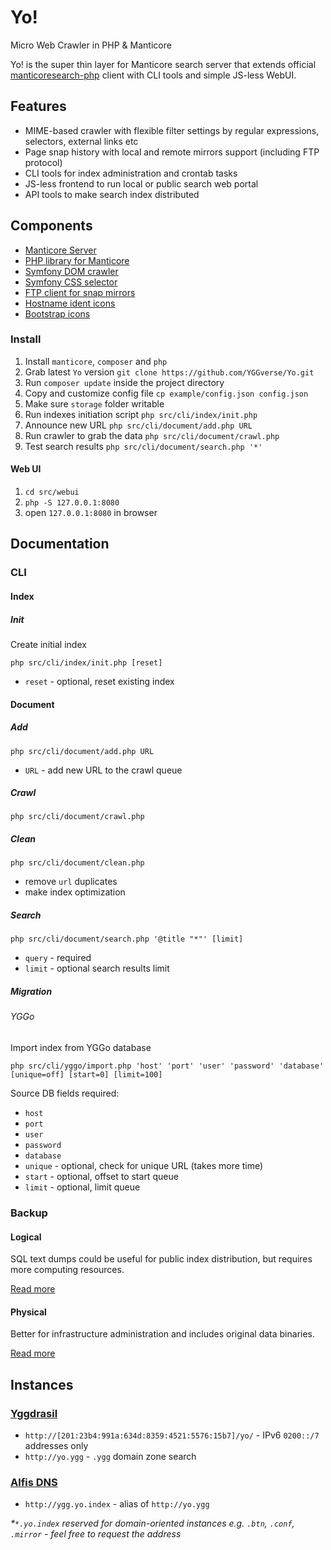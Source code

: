# Yo!

Micro Web Crawler in PHP & Manticore

Yo! is the super thin layer for Manticore search server that extends official [manticoresearch-php](https://github.com/manticoresoftware/manticoresearch-php) client with CLI tools and simple JS-less WebUI.

## Features

* MIME-based crawler with flexible filter settings by regular expressions, selectors, external links etc
* Page snap history with local and remote mirrors support (including FTP protocol)
* CLI tools for index administration and crontab tasks
* JS-less frontend to run local or public search web portal
* API tools to make search index distributed

## Components

* [Manticore Server](https://github.com/manticoresoftware/manticoresearch)
* [PHP library for Manticore](https://github.com/manticoresoftware/manticoresearch-php)
* [Symfony DOM crawler](https://github.com/symfony/dom-crawler)
* [Symfony CSS selector](https://github.com/symfony/css-selector)
* [FTP client for snap mirrors](https://github.com/YGGverse/ftp-php)
* [Hostname ident icons](https://github.com/dmester/jdenticon-php)
* [Bootstrap icons](https://icons.getbootstrap.com/)

### Install

1. Install `manticore`, `composer` and `php`
2. Grab latest `Yo` version `git clone https://github.com/YGGverse/Yo.git`
3. Run `composer update` inside the project directory
4. Copy and customize config file `cp example/config.json config.json`
5. Make sure `storage` folder writable
6. Run indexes initiation script `php src/cli/index/init.php`
7. Announce new URL `php src/cli/document/add.php URL`
8. Run crawler to grab the data `php src/cli/document/crawl.php`
9. Test search results `php src/cli/document/search.php '*'`

#### Web UI

1. `cd src/webui`
2. `php -S 127.0.0.1:8080`
3. open `127.0.0.1:8080` in browser

## Documentation

### CLI

#### Index

##### Init

Create initial index

```
php src/cli/index/init.php [reset]
```
* `reset` - optional, reset existing index

#### Document

##### Add

```
php src/cli/document/add.php URL
```
* `URL` - add new URL to the crawl queue

##### Crawl

```
php src/cli/document/crawl.php
```

##### Clean

```
php src/cli/document/clean.php
```

* remove `url` duplicates
* make index optimization

##### Search

```
php src/cli/document/search.php '@title "*"' [limit]
```
* `query` - required
* `limit` - optional search results limit

##### Migration

###### YGGo

Import index from YGGo database

```
php src/cli/yggo/import.php 'host' 'port' 'user' 'password' 'database' [unique=off] [start=0] [limit=100]
```

Source DB fields required:

* `host`
* `port`
* `user`
* `password`
* `database`
* `unique` - optional, check for unique URL (takes more time)
* `start` - optional, offset to start queue
* `limit` - optional, limit queue

### Backup

#### Logical

SQL text dumps could be useful for public index distribution, but requires more computing resources.

[Read more](https://manual.manticoresearch.com/Securing_and_compacting_a_table/Backup_and_restore#Backup-and-restore-with-mysqldump)

#### Physical

Better for infrastructure administration and includes original data binaries.

[Read more](https://manual.manticoresearch.com/Securing_and_compacting_a_table/Backup_and_restore#Using-manticore-backup-command-line-tool)

## Instances

### [Yggdrasil](https://github.com/yggdrasil-network)

* `http://[201:23b4:991a:634d:8359:4521:5576:15b7]/yo/` - IPv6 `0200::/7` addresses only
* `http://yo.ygg` - `.ygg` domain zone search

### [Alfis DNS](https://github.com/Revertron/Alfis)

* `http://ygg.yo.index` - alias of `http://yo.ygg`

_*`*.yo.index` reserved for domain-oriented instances e.g. `.btn`, `.conf`, `.mirror` - feel free to request the address_